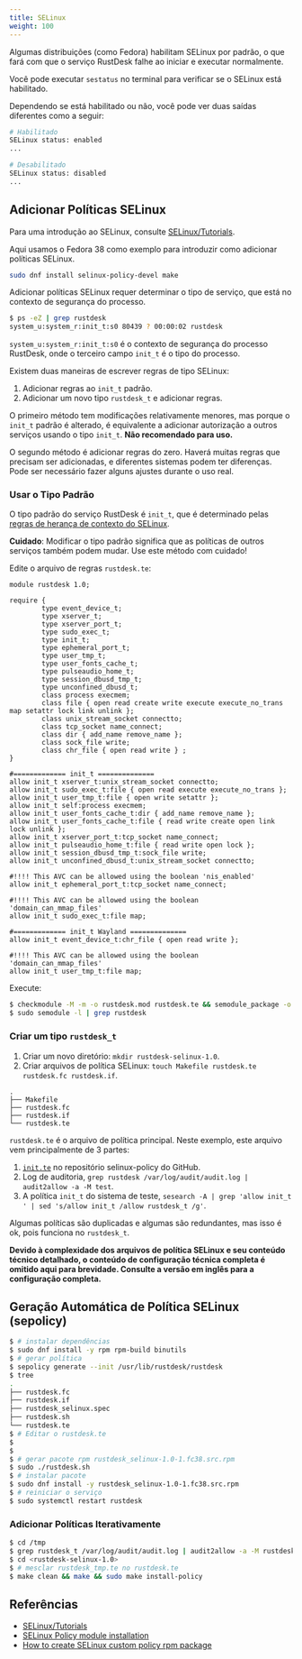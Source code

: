 ```yaml
---
title: SELinux
weight: 100
---
```


Algumas distribuições (como Fedora) habilitam SELinux por padrão, o que fará com que o serviço RustDesk falhe ao iniciar e executar normalmente.

Você pode executar `sestatus` no terminal para verificar se o SELinux está habilitado.

Dependendo se está habilitado ou não, você pode ver duas saídas diferentes como a seguir:

```sh
# Habilitado
SELinux status: enabled
...

# Desabilitado
SELinux status: disabled
...
```

## Adicionar Políticas SELinux

Para uma introdução ao SELinux, consulte [SELinux/Tutorials](https://wiki.gentoo.org/wiki/SELinux/Tutorials).

Aqui usamos o Fedora 38 como exemplo para introduzir como adicionar políticas SELinux.

```sh
sudo dnf install selinux-policy-devel make
```

Adicionar políticas SELinux requer determinar o tipo de serviço, que está no contexto de segurança do processo.

```sh
$ ps -eZ | grep rustdesk
system_u:system_r:init_t:s0 80439 ? 00:00:02 rustdesk
```

`system_u:system_r:init_t:s0` é o contexto de segurança do processo RustDesk, onde o terceiro campo `init_t` é o tipo do processo.

Existem duas maneiras de escrever regras de tipo SELinux:

1. Adicionar regras ao `init_t` padrão.
2. Adicionar um novo tipo `rustdesk_t` e adicionar regras.

O primeiro método tem modificações relativamente menores, mas porque o `init_t` padrão é alterado, é equivalente a adicionar autorização a outros serviços usando o tipo `init_t`. **Não recomendado para uso.**

O segundo método é adicionar regras do zero. Haverá muitas regras que precisam ser adicionadas, e diferentes sistemas podem ter diferenças. Pode ser necessário fazer alguns ajustes durante o uso real.

### Usar o Tipo Padrão

O tipo padrão do serviço RustDesk é `init_t`, que é determinado pelas [regras de herança de contexto do SELinux](https://wiki.gentoo.org/wiki/SELinux/Tutorials/How_does_a_process_get_into_a_certain_context).

**Cuidado**: Modificar o tipo padrão significa que as políticas de outros serviços também podem mudar. Use este método com cuidado!

Edite o arquivo de regras `rustdesk.te`:

```text
module rustdesk 1.0;

require {
        type event_device_t;
        type xserver_t;
        type xserver_port_t;
        type sudo_exec_t;
        type init_t;
        type ephemeral_port_t;
        type user_tmp_t;
        type user_fonts_cache_t;
        type pulseaudio_home_t;
        type session_dbusd_tmp_t;
        type unconfined_dbusd_t;
        class process execmem;
        class file { open read create write execute execute_no_trans map setattr lock link unlink };
        class unix_stream_socket connectto;
        class tcp_socket name_connect;
        class dir { add_name remove_name };
        class sock_file write;
        class chr_file { open read write } ;
}

#============= init_t ==============
allow init_t xserver_t:unix_stream_socket connectto;
allow init_t sudo_exec_t:file { open read execute execute_no_trans };
allow init_t user_tmp_t:file { open write setattr };
allow init_t self:process execmem;
allow init_t user_fonts_cache_t:dir { add_name remove_name };
allow init_t user_fonts_cache_t:file { read write create open link lock unlink };
allow init_t xserver_port_t:tcp_socket name_connect;
allow init_t pulseaudio_home_t:file { read write open lock };
allow init_t session_dbusd_tmp_t:sock_file write;
allow init_t unconfined_dbusd_t:unix_stream_socket connectto;

#!!!! This AVC can be allowed using the boolean 'nis_enabled'
allow init_t ephemeral_port_t:tcp_socket name_connect;

#!!!! This AVC can be allowed using the boolean 'domain_can_mmap_files'
allow init_t sudo_exec_t:file map;

#============= init_t Wayland ==============
allow init_t event_device_t:chr_file { open read write };

#!!!! This AVC can be allowed using the boolean 'domain_can_mmap_files'
allow init_t user_tmp_t:file map;

```

Execute:

```sh
$ checkmodule -M -m -o rustdesk.mod rustdesk.te && semodule_package -o rustdesk.pp -m rustdesk.mod && sudo semodule -i rustdesk.pp
$ sudo semodule -l | grep rustdesk
```

### Criar um tipo `rustdesk_t`

1. Criar um novo diretório: `mkdir rustdesk-selinux-1.0`.
2. Criar arquivos de política SELinux: `touch Makefile rustdesk.te rustdesk.fc rustdesk.if`.

```text
.
├── Makefile
├── rustdesk.fc
├── rustdesk.if
└── rustdesk.te
```

`rustdesk.te` é o arquivo de política principal.
Neste exemplo, este arquivo vem principalmente de 3 partes:

1. [`init.te`](https://github.com/fedora-selinux/selinux-policy/blob/rawhide/policy/modules/system/init.te) no repositório selinux-policy do GitHub.
2. Log de auditoria, `grep rustdesk /var/log/audit/audit.log | audit2allow -a -M test`.
3. A política `init_t` do sistema de teste, `sesearch -A | grep 'allow init_t ' | sed 's/allow init_t /allow rustdesk_t /g'`.

Algumas políticas são duplicadas e algumas são redundantes, mas isso é ok, pois funciona no `rustdesk_t`.

**Devido à complexidade dos arquivos de política SELinux e seu conteúdo técnico detalhado, o conteúdo de configuração técnica completa é omitido aqui para brevidade. Consulte a versão em inglês para a configuração completa.**

## Geração Automática de Política SELinux (sepolicy)

```sh
$ # instalar dependências
$ sudo dnf install -y rpm rpm-build binutils
$ # gerar política
$ sepolicy generate --init /usr/lib/rustdesk/rustdesk
$ tree
.
├── rustdesk.fc
├── rustdesk.if
├── rustdesk_selinux.spec
├── rustdesk.sh
└── rustdesk.te
$ # Editar o rustdesk.te
$
$
$ # gerar pacote rpm rustdesk_selinux-1.0-1.fc38.src.rpm
$ sudo ./rustdesk.sh
$ # instalar pacote
$ sudo dnf install -y rustdesk_selinux-1.0-1.fc38.src.rpm
$ # reiniciar o serviço
$ sudo systemctl restart rustdesk
```

### Adicionar Políticas Iterativamente

```sh
$ cd /tmp
$ grep rustdesk_t /var/log/audit/audit.log | audit2allow -a -M rustdesk_tmp
$ cd <rustdesk-selinux-1.0>
$ # mesclar rustdesk_tmp.te no rustdesk.te
$ make clean && make && sudo make install-policy
```

## Referências

- [SELinux/Tutorials](https://wiki.gentoo.org/wiki/SELinux/Tutorials)
- [SELinux Policy module installation](https://fedoraproject.org/wiki/SELinux/IndependentPolicy#SELinux_Policy_module_installation)
- [How to create SELinux custom policy rpm package](https://lukas-vrabec.com/index.php/2015/07/07/how-to-create-selinux-custom-policy-rpm-package/)
